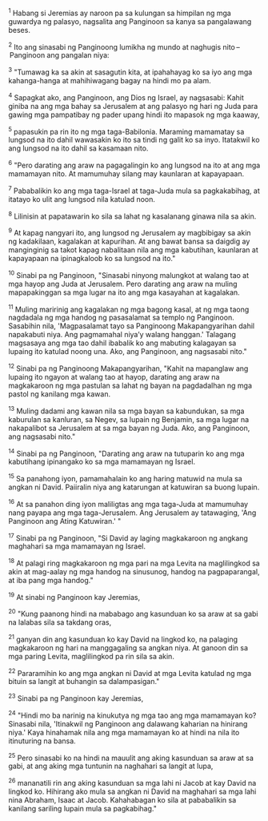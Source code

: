 <sup>1</sup>
Habang si Jeremias ay naroon pa sa kulungan sa himpilan ng mga guwardya ng palasyo, nagsalita ang Panginoon sa kanya sa pangalawang beses. 

<sup>2</sup>
Ito ang sinasabi ng Panginoong lumikha ng mundo at naghugis nito – Panginoon ang pangalan niya: 

<sup>3</sup>
"Tumawag ka sa akin at sasagutin kita, at ipahahayag ko sa iyo ang mga kahanga-hanga at mahihiwagang bagay na hindi mo pa alam. 

<sup>4</sup>
Sapagkat ako, ang Panginoon, ang Dios ng Israel, ay nagsasabi: Kahit giniba na ang mga bahay sa Jerusalem at ang palasyo ng hari ng Juda para gawing mga pampatibay ng pader upang hindi ito mapasok ng mga kaaway, 

<sup>5</sup>
papasukin pa rin ito ng mga taga-Babilonia. Maraming mamamatay sa lungsod na ito dahil wawasakin ko ito sa tindi ng galit ko sa inyo. Itatakwil ko ang lungsod na ito dahil sa kasamaan nito. 

<sup>6</sup>
"Pero darating ang araw na pagagalingin ko ang lungsod na ito at ang mga mamamayan nito. At mamumuhay silang may kaunlaran at kapayapaan. 

<sup>7</sup>
Pababalikin ko ang mga taga-Israel at taga-Juda mula sa pagkakabihag, at itatayo ko ulit ang lungsod nila katulad noon. 

<sup>8</sup>
Lilinisin at papatawarin ko sila sa lahat ng kasalanang ginawa nila sa akin. 

<sup>9</sup>
At kapag nangyari ito, ang lungsod ng Jerusalem ay magbibigay sa akin ng kadakilaan, kagalakan at kapurihan. At ang bawat bansa sa daigdig ay manginginig sa takot kapag nabalitaan nila ang mga kabutihan, kaunlaran at kapayapaan na ipinagkaloob ko sa lungsod na ito." 

<sup>10</sup>
Sinabi pa ng Panginoon, "Sinasabi ninyong malungkot at walang tao at mga hayop ang Juda at Jerusalem. Pero darating ang araw na muling mapapakinggan sa mga lugar na ito ang mga kasayahan at kagalakan. 

<sup>11</sup>
Muling maririnig ang kagalakan ng mga bagong kasal, at ng mga taong nagdadala ng mga handog ng pasasalamat sa templo ng Panginoon. Sasabihin nila, 'Magpasalamat tayo sa Panginoong Makapangyarihan dahil napakabuti niya. Ang pagmamahal niyaʼy walang hanggan.' Talagang magsasaya ang mga tao dahil ibabalik ko ang mabuting kalagayan sa lupaing ito katulad noong una. Ako, ang Panginoon, ang nagsasabi nito." 

<sup>12</sup>
Sinabi pa ng Panginoong Makapangyarihan, "Kahit na mapanglaw ang lupaing ito ngayon at walang tao at hayop, darating ang araw na magkakaroon ng mga pastulan sa lahat ng bayan na pagdadalhan ng mga pastol ng kanilang mga kawan. 

<sup>13</sup>
Muling dadami ang kawan nila sa mga bayan sa kabundukan, sa mga kaburulan sa kanluran, sa Negev, sa lupain ng Benjamin, sa mga lugar na nakapalibot sa Jerusalem at sa mga bayan ng Juda. Ako, ang Panginoon, ang nagsasabi nito." 

<sup>14</sup>
Sinabi pa ng Panginoon, "Darating ang araw na tutuparin ko ang mga kabutihang ipinangako ko sa mga mamamayan ng Israel. 

<sup>15</sup>
Sa panahong iyon, pamamahalain ko ang haring matuwid na mula sa angkan ni David. Paiiralin niya ang katarungan at katuwiran sa buong lupain. 

<sup>16</sup>
At sa panahon ding iyon maliligtas ang mga taga-Juda at mamumuhay nang payapa ang mga taga-Jerusalem. Ang Jerusalem ay tatawaging, 'Ang Panginoon ang Ating Katuwiran.' " 

<sup>17</sup>
Sinabi pa ng Panginoon, "Si David ay laging magkakaroon ng angkang maghahari sa mga mamamayan ng Israel. 

<sup>18</sup>
At palagi ring magkakaroon ng mga pari na mga Levita na maglilingkod sa akin at mag-aalay ng mga handog na sinusunog, handog na pagpaparangal, at iba pang mga handog." 

<sup>19</sup>
At sinabi ng Panginoon kay Jeremias, 

<sup>20</sup>
"Kung paanong hindi na mababago ang kasunduan ko sa araw at sa gabi na lalabas sila sa takdang oras, 

<sup>21</sup>
ganyan din ang kasunduan ko kay David na lingkod ko, na palaging magkakaroon ng hari na manggagaling sa angkan niya. At ganoon din sa mga paring Levita, maglilingkod pa rin sila sa akin. 

<sup>22</sup>
Pararamihin ko ang mga angkan ni David at mga Levita katulad ng mga bituin sa langit at buhangin sa dalampasigan." 

<sup>23</sup>
Sinabi pa ng Panginoon kay Jeremias, 

<sup>24</sup>
"Hindi mo ba narinig na kinukutya ng mga tao ang mga mamamayan ko? Sinasabi nila, 'Itinakwil ng Panginoon ang dalawang kaharian na hinirang niya.' Kaya hinahamak nila ang mga mamamayan ko at hindi na nila ito itinuturing na bansa. 

<sup>25</sup>
Pero sinasabi ko na hindi na mauulit ang aking kasunduan sa araw at sa gabi, at ang aking mga tuntunin na naghahari sa langit at lupa, 

<sup>26</sup>
mananatili rin ang aking kasunduan sa mga lahi ni Jacob at kay David na lingkod ko. Hihirang ako mula sa angkan ni David na maghahari sa mga lahi nina Abraham, Isaac at Jacob. Kahahabagan ko sila at pababalikin sa kanilang sariling lupain mula sa pagkabihag."